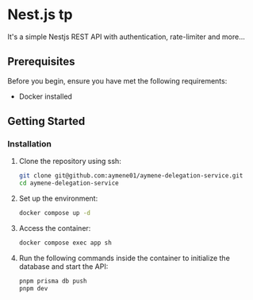 # Nest.js tp
It's a simple Nestjs REST API with authentication, rate-limiter and more...

## Prerequisites

Before you begin, ensure you have met the following requirements:
- Docker installed

## Getting Started

### Installation

1. Clone the repository using ssh:

   ```bash
   git clone git@github.com:aymene01/aymene-delegation-service.git
   cd aymene-delegation-service
   ```
   
2. Set up the environment:
   ```bash
   docker compose up -d
   ```
   
3. Access the container:
   ```bash
   docker compose exec app sh
   ```
   
4. Run the following commands inside the container to initialize the database and start the API:
   ```bash
   pnpm prisma db push
   pnpm dev
   ```
